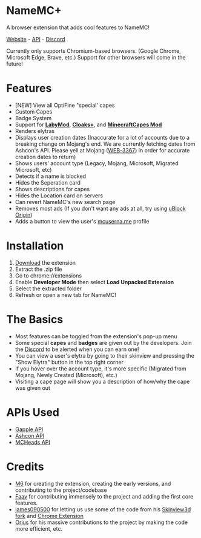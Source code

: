 # NameMC+
A browser extension that adds cool features to NameMC!

[Website](https://namemc.plus) - [API](https://api.namemc.plus) - [Discord](https://namemc.plus/discord)

Currently only supports Chromium-based browsers. (Google Chrome, Microsoft Edge, Brave, etc.)
Support for other browsers will come in the future!

# Features

- [NEW] View all OptiFine "special' capes
- Custom Capes
- Badge System
- Support for __[LabyMod](https://labymod.net)__, __[Cloaks+](https://cloaksplus.com)__, and __[MinecraftCapes Mod](https://minecraftcapes.net)__
- Renders elytras
- Displays user creation dates (Inaccurate for a lot of accounts due to a breaking change on Mojang's end. We are currently fetching dates from Ashcon's API. Please yell at Mojang ([WEB-3367](https://bugs.mojang.com/browse/WEB-3367)) in order for accurate creation dates to return)
- Shows users' account type (Legacy, Mojang, Microsoft, Migrated Microsoft, etc)
- Detects if a name is blocked
- Hides the Seperation card
- Shows descriptions for capes
- Hides the Location card on servers
- Can revert NameMC's new search page
- Removes most ads (If you don't want any ads at all, try using [uBlock Origin](https://ublockorigin.com))
- Adds a button to view the user's [mcuserna.me](https://mcuserna.me) profile

# Installation

1. [Download](https://github.com/NameMCPlus/NameMCplus/archive/refs/heads/main.zip) the extension
2. Extract the .zip file
3. Go to chrome://extensions
4. Enable __Developer Mode__ then select __Load Unpacked Extension__
5. Select the extracted folder
6. Refresh or open a new tab for NameMC!

# The Basics

- Most features can be toggled from the extension's pop-up menu
- Some special __capes__ and __badges__ are given out by the developers. Join the [Discord](https://discord.gg/ZwxFpPTpjt) to be alerted when you can earn one!
- You can view a user's elytra by going to their skinview and pressing the "Show Elytra" button in the top right corner
- If you hover over the account type, it's more specific (Migrated from Mojang, Newly Created (Microsoft), etc.)
- Visiting a cape page will show you a description of how/why the cape was given out

# APIs Used

- [Gapple API](https://api.gapple.pw/)
- [Ashcon API](https://github.com/Electroid/mojang-api)
- [MCHeads API](https://www.mc-heads.net/)

# Credits

- [M6](https://github.com/m6yo) for creating the extension, creating the early versions, and contributing to the project/codebase
- [Faav](https://github.com/withdrew) for contributing immensely to the project and adding the first core features. 
- [james090500](https://github.com/james090500) for letting us use some of the code from his [Skinview3d fork](https://github.com/james090500/skinview3d) and [Chrome Extension](https://github.com/james090500/minecraftcapes-for-namemc)
- [Orius](https://github.com/ItsOrius) for his massive contributions to the project by making the code more efficient, etc.
